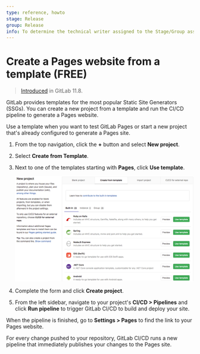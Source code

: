 ```yaml
---
type: reference, howto
stage: Release
group: Release
info: To determine the technical writer assigned to the Stage/Group associated with this page, see https://about.gitlab.com/handbook/engineering/ux/technical-writing/#assignments
---
```


# Create a Pages website from a template **(FREE)**

> [Introduced](https://gitlab.com/gitlab-org/gitlab-foss/-/issues/47857) in GitLab 11.8.

GitLab provides templates for the most popular Static Site Generators (SSGs).
You can create a new project from a template and run the CI/CD pipeline to generate a Pages website.

Use a template when you want to test GitLab Pages or start a new project that's already
configured to generate a Pages site.

1. From the top navigation, click the **+** button and select **New project**.
1. Select **Create from Template**.
1. Next to one of the templates starting with **Pages**, click **Use template**.

   ![Project templates for Pages](../img/pages_project_templates_v13_1.png)

1. Complete the form and click **Create project**.
1. From the left sidebar, navigate to your project's **CI/CD > Pipelines**
   and click **Run pipeline** to trigger GitLab CI/CD to build and deploy your
   site.

When the pipeline is finished, go to **Settings > Pages** to find the link to
your Pages website.

For every change pushed to your repository, GitLab CI/CD runs a new pipeline
that immediately publishes your changes to the Pages site.
